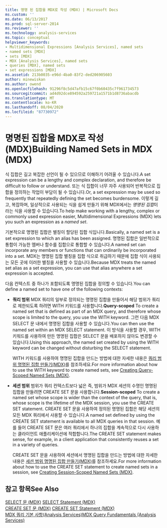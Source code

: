 ```yaml
---
title: 명명 된 집합을 MDX로 작성 (MDX) | Microsoft Docs
ms.custom: ''
ms.date: 06/13/2017
ms.prod: sql-server-2014
ms.reviewer: ''
ms.technology: analysis-services
ms.topic: conceptual
helpviewer_keywords:
- Multidimensional Expressions [Analysis Services], named sets
- named sets [MDX]
- sets [MDX]
- MDX [Analysis Services], named sets
- queries [MDX], named sets
- set expressions [MDX]
ms.assetid: 213b0035-e96d-4ba0-83f2-ded206905603
author: minewiskan
ms.author: owend
ms.openlocfilehash: 91296f8c5d47afb15c67f0b60435c7f961734573
ms.sourcegitcommit: ad4d92dce894592a259721a1571b1d8736abacdb
ms.translationtype: MT
ms.contentlocale: ko-KR
ms.lasthandoff: 08/04/2020
ms.locfileid: "87730972"
---
```

# <a name="building-named-sets-in-mdx-mdx"></a><span data-ttu-id="6f2a3-102">명명된 집합을 MDX로 작성(MDX)</span><span class="sxs-lookup"><span data-stu-id="6f2a3-102">Building Named Sets in MDX (MDX)</span></span>
  <span data-ttu-id="6f2a3-103">식 집합은 길고 복잡한 선언이 될 수 있으므로 이해하기 어려울 수 있습니다.</span><span class="sxs-lookup"><span data-stu-id="6f2a3-103">A set expression can be a lengthy and complex declaration, and therefore be difficult to follow or understand.</span></span> <span data-ttu-id="6f2a3-104">또는 식 집합이 너무 자주 사용되어 반복적으로 집합을 정의하는 작업이 부담이 될 수 있습니다.</span><span class="sxs-lookup"><span data-stu-id="6f2a3-104">Or, a set expression may be used so frequently that repeatedly defining the set becomes burdensome.</span></span> <span data-ttu-id="6f2a3-105">이렇게 길고, 복잡하며, 일상적으로 사용되는 식을 쉽게 만들기 위해 MDX에서는 *명명된 집합*이라는 식을 사용할 수 있습니다.</span><span class="sxs-lookup"><span data-stu-id="6f2a3-105">To help make working with a lengthy, complex or commonly used expression easier, Multidimensional Expressions (MDX) lets you such an expression as a *named set*.</span></span>  
  
 <span data-ttu-id="6f2a3-106">기본적으로 명명된 집합은 별칭이 할당된 집합 식입니다.</span><span class="sxs-lookup"><span data-stu-id="6f2a3-106">Basically, a named set is a set expression to which an alias has been assigned.</span></span> <span data-ttu-id="6f2a3-107">명명된 집합은 일반적으로 통합이 가능한 멤버나 함수를 집합으로 통합할 수 있습니다.</span><span class="sxs-lookup"><span data-stu-id="6f2a3-107">A named set can incorporate any members or functions that can ordinarily be incorporated into a set.</span></span> <span data-ttu-id="6f2a3-108">MDX는 명명된 집합 별칭을 집합 식으로 취급하기 때문에 집합 식이 사용되는 모든 곳에 이러한 별칭을 사용할 수 있습니다.</span><span class="sxs-lookup"><span data-stu-id="6f2a3-108">Because MDX treats the named set alias as a set expression, you can use that alias anywhere a set expression is accepted.</span></span>  
  
 <span data-ttu-id="6f2a3-109">다음 컨텍스트 중 하나가 포함되도록 명명된 집합을 정의할 수 있습니다.</span><span class="sxs-lookup"><span data-stu-id="6f2a3-109">You can define a named set to have one of the following contexts:</span></span>  
  
-   <span data-ttu-id="6f2a3-110">**쿼리 범위** MDX 쿼리의 일부로 정의되는 명명된 집합을 만들어서 해당 범위가 쿼리로 제한되도록 하려면 WITH 키워드를 사용합니다.</span><span class="sxs-lookup"><span data-stu-id="6f2a3-110">**Query-scoped** To create a named set that is defined as part of an MDX query, and therefore whose scope is limited to the query, you use the WITH keyword.</span></span> <span data-ttu-id="6f2a3-111">그런 다음 MDX SELECT 문 내에서 명명된 집합을 사용할 수 있습니다.</span><span class="sxs-lookup"><span data-stu-id="6f2a3-111">You can then use the named set within an MDX SELECT statement.</span></span> <span data-ttu-id="6f2a3-112">이 방식을 사용할 경우, WITH 키워드를 사용하여 만든 명명된 집합은 SELECT 문을 배포하지 않아도 변경할 수 있습니다.</span><span class="sxs-lookup"><span data-stu-id="6f2a3-112">Using this approach, the named set created by using the WITH keyword can be changed without disturbing the SELECT statement.</span></span>  
  
     <span data-ttu-id="6f2a3-113">WITH 키워드를 사용하여 명명된 집합을 만드는 방법에 대한 자세한 내용은 [쿼리 범위 명명된 집합 만들기&#40;MDX&#41;](mdx-named-sets-creating-query-scoped-named-sets.md)를 참조하세요.</span><span class="sxs-lookup"><span data-stu-id="6f2a3-113">For more information about how to use the WITH keyword to create named sets, see [Creating Query-Scoped Named Sets &#40;MDX&#41;](mdx-named-sets-creating-query-scoped-named-sets.md).</span></span>  
  
-   <span data-ttu-id="6f2a3-114">**세션 범위** 범위가 쿼리 컨텍스트보다 넓은 즉, 범위가 MDX 세션의 수명인 명명된 집합을 만들려면 CREATE SET 문을 사용합니다.</span><span class="sxs-lookup"><span data-stu-id="6f2a3-114">**Session-scoped** To create a named set whose scope is wider than the context of the query, that is, whose scope is the lifetime of the MDX session, you use the CREATE SET statement.</span></span> <span data-ttu-id="6f2a3-115">CREATE SET 문을 사용하여 정의된 명명된 집합은 해당 세션의 모든 MDX 쿼리에서 사용할 수 있습니다.</span><span class="sxs-lookup"><span data-stu-id="6f2a3-115">A named set defined by using the CREATE SET statement is available to all MDX queries in that session.</span></span> <span data-ttu-id="6f2a3-116">예를 들어 CREATE SET 문은 여러 쿼리에서 하나의 집합을 계속적으로 다시 사용하는 클라이언트 애플리케이션에 적합합니다.</span><span class="sxs-lookup"><span data-stu-id="6f2a3-116">The CREATE SET statement makes sense, for example, in a client application that consistently reuses a set in a variety of queries.</span></span>  
  
     <span data-ttu-id="6f2a3-117">CREATE SET 문을 사용하여 세션에서 명명된 집합을 만드는 방법에 대한 자세한 내용은 [세션 범위 명명된 집합 만들기&#40;MDX&#41;](mdx-named-sets-creating-session-scoped-named-sets.md)를 참조하세요.</span><span class="sxs-lookup"><span data-stu-id="6f2a3-117">For more information about how to use the CREATE SET statement to create named sets in a session, see [Creating Session-Scoped Named Sets &#40;MDX&#41;](mdx-named-sets-creating-session-scoped-named-sets.md).</span></span>  
  
## <a name="see-also"></a><span data-ttu-id="6f2a3-118">참고 항목</span><span class="sxs-lookup"><span data-stu-id="6f2a3-118">See Also</span></span>  
 <span data-ttu-id="6f2a3-119">[SELECT 문 &#40;MDX&#41;](/sql/mdx/mdx-data-manipulation-select) </span><span class="sxs-lookup"><span data-stu-id="6f2a3-119">[SELECT Statement &#40;MDX&#41;](/sql/mdx/mdx-data-manipulation-select) </span></span>  
 <span data-ttu-id="6f2a3-120">[CREATE SET 문 &#40;MDX&#41;](/sql/mdx/mdx-data-definition-create-set) </span><span class="sxs-lookup"><span data-stu-id="6f2a3-120">[CREATE SET Statement &#40;MDX&#41;](/sql/mdx/mdx-data-definition-create-set) </span></span>  
 [<span data-ttu-id="6f2a3-121">MDX 쿼리 기본 사항&#40;Analysis Services&#41;</span><span class="sxs-lookup"><span data-stu-id="6f2a3-121">MDX Query Fundamentals &#40;Analysis Services&#41;</span></span>](mdx-query-fundamentals-analysis-services.md)  
  
  
